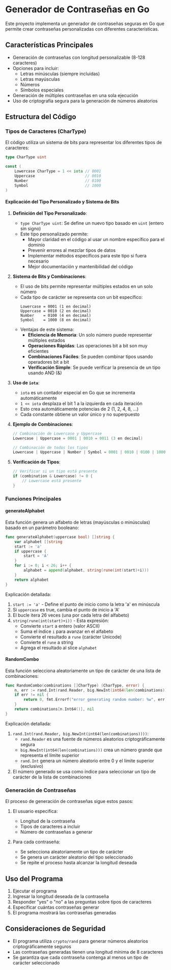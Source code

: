 # Generador de Contraseñas en Go

Este proyecto implementa un generador de contraseñas seguras en Go que permite crear contraseñas personalizadas con diferentes características.

## Características Principales

- Generación de contraseñas con longitud personalizable (8-128 caracteres)
- Opciones para incluir:
  - Letras minúsculas (siempre incluidas)
  - Letras mayúsculas
  - Números
  - Símbolos especiales
- Generación de múltiples contraseñas en una sola ejecución
- Uso de criptografía segura para la generación de números aleatorios

## Estructura del Código

### Tipos de Caracteres (CharType)

El código utiliza un sistema de bits para representar los diferentes tipos de caracteres:

```go
type CharType uint

const (
    Lowercase CharType = 1 << iota // 0001
    Uppercase                      // 0010
    Number                         // 0100
    Symbol                         // 1000
)
```

#### Explicación del Tipo Personalizado y Sistema de Bits

1. **Definición del Tipo Personalizado**:
   - `type CharType uint`: Se define un nuevo tipo basado en `uint` (entero sin signo)
   - Este tipo personalizado permite:
     - Mayor claridad en el código al usar un nombre específico para el dominio
     - Prevenir errores al mezclar tipos de datos
     - Implementar métodos específicos para este tipo si fuera necesario
     - Mejor documentación y mantenibilidad del código

2. **Sistema de Bits y Combinaciones**:
   - El uso de bits permite representar múltiples estados en un solo número
   - Cada tipo de carácter se representa con un bit específico:
     ```
     Lowercase = 0001 (1 en decimal)
     Uppercase = 0010 (2 en decimal)
     Number    = 0100 (4 en decimal)
     Symbol    = 1000 (8 en decimal)
     ```
   - Ventajas de este sistema:
     - **Eficiencia de Memoria**: Un solo número puede representar múltiples estados
     - **Operaciones Rápidas**: Las operaciones bit a bit son muy eficientes
     - **Combinaciones Fáciles**: Se pueden combinar tipos usando operadores bit a bit
     - **Verificación Simple**: Se puede verificar la presencia de un tipo usando AND (&)

3. **Uso de `iota`**:
   - `iota` es un contador especial en Go que se incrementa automáticamente
   - `1 << iota` desplaza el bit 1 a la izquierda en cada iteración
   - Esto crea automáticamente potencias de 2 (1, 2, 4, 8, ...)
   - Cada constante obtiene un valor único y no superpuesto

4. **Ejemplo de Combinaciones**:
   ```go
   // Combinación de Lowercase y Uppercase
   Lowercase | Uppercase = 0001 | 0010 = 0011 (3 en decimal)
   
   // Combinación de todos los tipos
   Lowercase | Uppercase | Number | Symbol = 0001 | 0010 | 0100 | 1000 = 1111 (15 en decimal)
   ```

5. **Verificación de Tipos**:
   ```go
   // Verificar si un tipo está presente
   if (combination & Lowercase) != 0 {
       // Lowercase está presente
   }
   ```

### Funciones Principales

#### generateAlphabet

Esta función genera un alfabeto de letras (mayúsculas o minúsculas) basado en un parámetro booleano:

```go
func generateAlphabet(uppercase bool) []string {
    var alphabet []string
    start := 'a'
    if uppercase {
        start = 'A'
    }
    for i := 0; i < 26; i++ {
        alphabet = append(alphabet, string(rune(int(start)+i)))
    }
    return alphabet
}
```

Explicación detallada:
1. `start := 'a'` - Define el punto de inicio como la letra 'a' en minúscula
2. Si `uppercase` es true, cambia el punto de inicio a 'A'
3. El bucle itera 26 veces (una por cada letra del alfabeto)
4. `string(rune(int(start)+i))` - Esta expresión:
   - Convierte `start` a entero (valor ASCII)
   - Suma el índice `i` para avanzar en el alfabeto
   - Convierte el resultado a `rune` (carácter Unicode)
   - Convierte el `rune` a string
   - Agrega el resultado al slice `alphabet`

#### RandomCombo

Esta función selecciona aleatoriamente un tipo de carácter de una lista de combinaciones:

```go
func RandomCombo(combinations []CharType) (CharType, error) {
    n, err := rand.Int(rand.Reader, big.NewInt(int64(len(combinations))))
    if err != nil {
        return 0, fmt.Errorf("error generating random number: %w", err)
    }
    return combinations[n.Int64()], nil
}
```

Explicación detallada:
1. `rand.Int(rand.Reader, big.NewInt(int64(len(combinations))))`:
   - `rand.Reader` es una fuente de números aleatorios criptográficamente segura
   - `big.NewInt(int64(len(combinations)))` crea un número grande que representa el límite superior
   - `rand.Int` genera un número aleatorio entre 0 y el límite superior (exclusivo)
2. El número generado se usa como índice para seleccionar un tipo de carácter de la lista de combinaciones

### Generación de Contraseñas

El proceso de generación de contraseñas sigue estos pasos:

1. El usuario especifica:
   - Longitud de la contraseña
   - Tipos de caracteres a incluir
   - Número de contraseñas a generar

2. Para cada contraseña:
   - Se selecciona aleatoriamente un tipo de carácter
   - Se genera un carácter aleatorio del tipo seleccionado
   - Se repite el proceso hasta alcanzar la longitud deseada

## Uso del Programa

1. Ejecutar el programa
2. Ingresar la longitud deseada de la contraseña
3. Responder "yes" o "no" a las preguntas sobre tipos de caracteres
4. Especificar cuántas contraseñas generar
5. El programa mostrará las contraseñas generadas

## Consideraciones de Seguridad

- El programa utiliza `crypto/rand` para generar números aleatorios criptográficamente seguros
- Las contraseñas generadas tienen una longitud mínima de 8 caracteres
- Se garantiza que cada contraseña contenga al menos un tipo de carácter seleccionado 